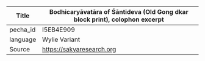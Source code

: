 |Title | Bodhicaryāvatāra of Śāntideva (Old Gong dkar block print), colophon excerpt 
| --- | --- 
|pecha_id | I5EB4E909
|language | Wylie Variant
|Source | https://sakyaresearch.org